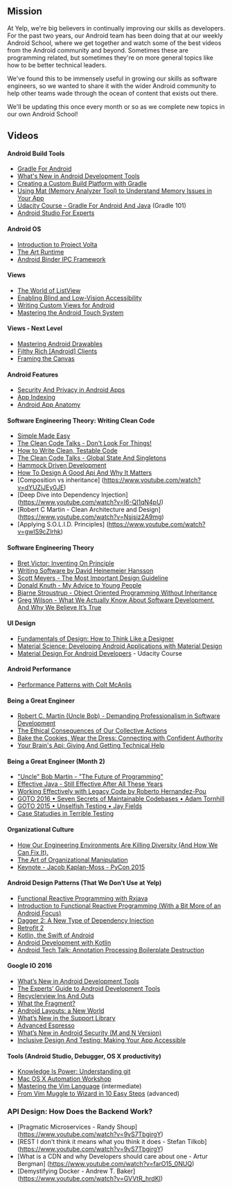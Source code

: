 ## Mission

At Yelp, we're big believers in continually improving our skills as developers. For the past two years, our Android team has been doing that at our weekly Android School, where we get together and watch some of the best videos from the Android community and beyond. Sometimes these are programming related, but sometimes they're on more general topics like how to be better technical leaders.

We've found this to be immensely useful in growing our skills as software engineers, so we wanted to share it with the wider Android community to help other teams wade through the ocean of content that exists out there.

We'll be updating this once every month or so as we complete new topics in our own Android School!

## Videos

#### Android Build Tools

* [Gradle For Android](http://www.youtube.com/watch?v=rXww768LUUM)
* [What's New in Android Development Tools](https://www.google.com/events/io/io14videos/ac46ad42-19c0-e311-b297-00155d5066d7)
* [Creating a Custom Build Platform with Gradle](https://www.youtube.com/watch?v=TCSdWFR09jQ)
* [Using Mat (Memory Analyzer Tool) to Understand Memory Issues in Your App](https://www.youtube.com/watch?v=6ryAYxLNpt8)
* [Udacity Course - Gradle For Android And Java](https://www.udacity.com/course/gradle-for-android-and-java--ud867) (Gradle 101)
* [Android Studio For Experts](https://youtu.be/Y2GC6P5hPeA)

#### Android OS

* [Introduction to Project Volta](https://www.google.com/events/io/io14videos/64bf2234-4bcb-e311-b297-00155d5066d7)
* [The Art Runtime](https://www.google.com/events/io/io14videos/b750c8da-aebe-e311-b297-00155d5066d7)
* [Android Binder IPC Framework](https://www.youtube.com/watch?v=hiq3mGfLOtE)

#### Views

* [The World of ListView](http://www.youtube.com/watch?v=wDBM6wVEO70)
* [Enabling Blind and Low-Vision Accessibility](http://www.youtube.com/watch?v=ld7kZRpMGb8)
* [Writing Custom Views for Android](http://www.youtube.com/watch?v=NYtB6mlu7vA)
* [Mastering the Android Touch System](http://www.youtube.com/watch?v=EZAoJU-nUyI&list=UUkQX1tChV7Z7l1LFF4L9j_g)

#### Views - Next Level

* [Mastering Android Drawables](https://www.parleys.com/play/528e806ae4b054cd7d2ef4a5/chapter0/about)
* [Filthy Rich [Android] Clients](https://www.parleys.com/play/529474eee4b0524648d3aeab/about)
* [Framing the Canvas](https://www.youtube.com/watch?v=IO_ckHYZv8U)

#### Android Features

* [Security And Privacy in Android Apps](https://www.youtube.com/watch?v=RPJENzweI-A)
* [App Indexing](https://www.youtube.com/watch?v=pl1-m8tJDmQ)
* [Android App Anatomy](http://www.infoq.com/presentations/Android-Design/)

#### Software Engineering Theory: Writing Clean Code

* [Simple Made Easy](http://www.infoq.com/presentations/Simple-Made-Easy)
* [The Clean Code Talks - Don't Look For Things!](https://www.youtube.com/watch?v=RlfLCWKxHJ0)
* [How to Write Clean, Testable Code](https://www.youtube.com/watch?v=XcT4yYu_TTs)
* [The Clean Code Talks - Global State And Singletons](https://www.youtube.com/watch?v=-FRm3VPhseI&list=PL693EFD059797C21E&index=2)
* [Hammock Driven Development](https://www.youtube.com/watch?v=f84n5oFoZBc)
* [How To Design A Good Api And Why It Matters](https://www.youtube.com/watch?v=aAb7hSCtvGw)
* [Composition vs inheritance] (https://www.youtube.com/watch?v=dYUZiJEy0JE)
* [Deep Dive into Dependency Injection] (https://www.youtube.com/watch?v=I6-QI1qN4pU)
* [Robert C Martin - Clean Architecture and Design] (https://www.youtube.com/watch?v=Nsjsiz2A9mg)
* [Applying S.O.L.I.D. Principles] (https://www.youtube.com/watch?v=gwIS9cZlrhk)

#### Software Engineering Theory

* [Bret Victor: Inventing On Principle](https://vimeo.com/36579366)
* [Writing Software by David Heinemeier Hansson](https://www.youtube.com/watch?v=9LfmrkyP81M)
* [Scott Meyers - The Most Important Design Guideline](https://www.youtube.com/watch?v=5tg1ONG18H8)
* [Donald Knuth - My Advice to Young People](https://www.youtube.com/watch?v=75Ju0eM5T2c)
* [Bjarne Stroustrup - Object Oriented Programming Without Inheritance](https://www.youtube.com/watch?v=xcpSLRpOMJM)
* [Greg Wilson - What We Actually Know About Software Development, And Why We Believe It’s True](https://vimeo.com/9270320)

#### UI Design

* [Fundamentals of Design: How to Think Like a Designer](https://www.skillshare.com/classes/design/Fundamentals-of-Design-How-to-Think-Like-a-Designer/1986357063/classroom/discussions)
* [Material Science: Developing Android Applications with Material Design](https://www.google.com/events/io/io14videos/4f4e4aa1-b7b3-e311-b30e-00155d5066d7)
* [Material Design For Android Developers](https://www.udacity.com/course/android-design-for-developers--ud862) - Udacity Course

#### Android Performance

* [Performance Patterns with Colt McAnlis](https://www.youtube.com/watch?v=7lxVqqWwTb0&list=PLWz5rJ2EKKc9CBxr3BVjPTPoDPLdPIFCE)

#### Being a Great Engineer

* [Robert C. Martin (Uncle Bob) - Demanding Professionalism in Software Development](https://www.youtube.com/watch?v=p0O1VVqRSK0)
* [The Ethical Consequences of Our Collective Actions](https://www.youtube.com/watch?v=uSbKjRRbjZs)
* [Bake the Cookies, Wear the Dress: Connecting with Confident Authority](https://www.youtube.com/watch?v=6Uj746j9Heo)
* [Your Brain's Api: Giving And Getting Technical Help](https://www.youtube.com/watch?v=hY14Er6JX2s)

#### Being a Great Engineer (Month 2)

* ["Uncle" Bob Martin - "The Future of Programming"](https://www.youtube.com/watch?v=ecIWPzGEbFc)
* [Effective Java - Still Effective After All These Years](https://www.youtube.com/watch?v=V1vQf4qyMXg)
* [Working Effectively with Legacy Code by Roberto Hernandez-Pou](https://www.youtube.com/watch?v=9cVh-3BbeP8)
* [GOTO 2016 • Seven Secrets of Maintainable Codebases • Adam Tornhill](https://www.youtube.com/watch?v=0oDporwhToQ)
* [GOTO 2015 • Unselfish Testing • Jay Fields](https://www.youtube.com/watch?v=f9eu4mMOtN4)
* [Case Statudies in Terrible Testing](https://vimeo.com/144684986)

#### Organizational Culture

* [How Our Engineering Environments Are Killing Diversity (And How We Can Fix It).](https://www.youtube.com/watch?v=kNke_4WOWAU)
* [The Art of Organizational Manipulation](https://www.youtube.com/watch?v=OTCuYzAw31Y)
* [Keynote - Jacob Kaplan-Moss - PyCon 2015](https://www.youtube.com/watch?v=hIJdFxYlEKE)

#### Android Design Patterns (That We Don’t Use at Yelp)

* [Functional Reactive Programming with Rxjava](https://www.youtube.com/watch?v=_t06LRX0DV0)
* [Introduction to Functional Reactive Programming (With a Bit More of an Android Focus)](https://www.youtube.com/watch?v=_XKX6UQfNGY)
* [Dagger 2: A New Type of Dependency Injection](https://www.youtube.com/watch?v=oK_XtfXPkqw)
* [Retrofit 2](https://www.youtube.com/watch?v=KIAoQbAu3eA)
* [Kotlin, the Swift of Android](https://www.youtube.com/watch?v=dJscNr1silY)
* [Android Development with Kotlin](https://www.youtube.com/watch?v=A2LukgT2mKc)
* [Android Tech Talk: Annotation Processing Boilerplate Destruction](http://www.youtube.com/watch?v=dOcs-NKK-RA)

#### Google IO 2016

* [What’s New in Android Development Tools](https://www.youtube.com/watch?v=csaXml4xtN8)
* [The Experts’ Guide to Android Development Tools](https://www.youtube.com/watch?v=hHnTIMjd1Y8)
* [Recyclerview Ins And Outs](https://www.youtube.com/watch?v=LqBlYJTfLP4)
* [What the Fragment?](https://www.youtube.com/watch?v=k3IT-IJ0J98)
* [Android Layouts: a New World](https://www.youtube.com/watch?v=sO9aX87hq9c)
* [What’s New in the Support Library](https://www.youtube.com/watch?v=w45y_w4skKs)
* [Advanced Espresso](https://www.youtube.com/watch?v=isihPOY2vS4)
* [What’s New in Android Security (M and N Version)](https://www.youtube.com/watch?v=XZzLjllizYs)
* [Inclusive Design And Testing: Making Your App Accessible](https://www.youtube.com/watch?v=SOZwfQO4rVM)

#### Tools (Android Studio, Debugger, OS X productivity)
* [Knowledge Is Power: Understanding git](https://www.youtube.com/watch?v=sevc6668cQ0)
* [Mac OS X Automation Workshop](https://www.youtube.com/watch?v=yzE1UxVl6U4)
* [Mastering the Vim Language](https://www.youtube.com/watch?v=wlR5gYd6um0) (intermediate)
* [From Vim Muggle to Wizard in 10 Easy Steps](https://www.youtube.com/watch?v=MquaityA1SM) (advanced)

### API Design: How Does the Backend Work?
* [Pragmatic Microservices - Randy Shoup] (https://www.youtube.com/watch?v=9vS7TbgirgY)
* [REST I don't think it means what you think it does - Stefan Tilkob] (https://www.youtube.com/watch?v=9vS7TbgirgY)
* [What is a CDN and why Developers should care about one - Artur Bergman] (https://www.youtube.com/watch?v=farO15_0NUQ)
* [Demystifying Docker - Andrew T. Baker] (https://www.youtube.com/watch?v=GVVtR_hrdKI)

#### 
